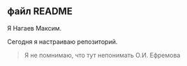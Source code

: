 ## файл README ##

Я Нагаев Максим.

Сегодня я настраиваю репозиторий.

> Я не помнимаю, что тут непонимать
О.И. Ефремова
